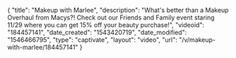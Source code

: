 {
    "title": "Makeup with Marlee",
    "description": "What's better than a Makeup Overhaul from Macys?! Check out our Friends and Family event staring 11\/29 where you can get 15% off your beauty purchase!",
    "videoid": "184457141",
    "date_created": "1543420719",
    "date_modified": "1546466795",
    "type": "captivate",
    "layout": "video",
    "url": "\/v\/makeup-with-marlee\/184457141"
}